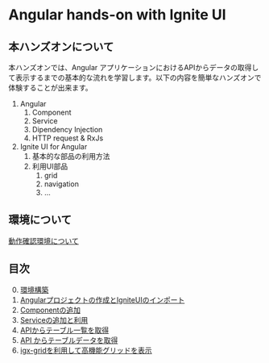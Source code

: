 # Angular hands-on with Ignite UI

## 本ハンズオンについて

本ハンズオンでは、Angular アプリケーションにおけるAPIからデータの取得して表示するまでの基本的な流れを学習します。以下の内容を簡単なハンズオンで体験することが出来ます。

1. Angular  
    1. Component
    2. Service
    3. Dipendency Injection
    4. HTTP request & RxJs
3. Ignite UI for Angular
    1. 基本的な部品の利用方法
    2. 利用UI部品
        1. grid
        2. navigation
        3. ...


## 環境について

[動作確認環境について](docs/00-環境構築.md)

## 目次
0. [環境構築](00-環境構築.md)
1. [Angularプロジェクトの作成とIgniteUIのインポート](01-Angularプロジェクトの作成とIgniteUIのインポート)
2. [Componentの追加](02-Componentの追加)
3. [Serviceの追加と利用](03-Serviceの追加と利用.md)
4. [APIからテーブル一覧を取得](04-APIからテーブル一覧を取得.md)
5. [API からテーブルデータを取得](05-APIからテーブルデータを取得.md)
6. [igx-gridを利用して高機能グリッドを表示](06-igx-gridを利用して高機能グリッドを表示.md)
